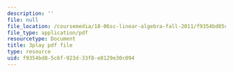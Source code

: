 ```yaml
---
description: ''
file: null
file_location: /coursemedia/18-06sc-linear-algebra-fall-2011/f9354bd85c6f923d33f8e8129e30c094_zWxhmBCdvFs.pdf
file_type: application/pdf
resourcetype: Document
title: 3play pdf file
type: resource
uid: f9354bd8-5c6f-923d-33f8-e8129e30c094
---
```

